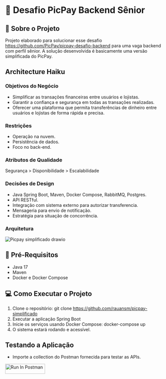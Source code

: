 # 💚 Desafio PicPay Backend Sênior

## 📑 Sobre o Projeto
Projeto elaborado para solucionar esse desafio https://github.com/PicPay/picpay-desafio-backend para uma vaga backend com perfil sênior. A solução desenvolvida é basicamente uma versão simplificada do PicPay.

## Architecture Haiku
### Objetivos do Negócio
- Simplificar as transações financeiras entre usuários e lojistas.
- Garantir a confiança e segurança em todas as transações realizadas.
- Oferecer uma plataforma que permita transferências de dinheiro entre usuários e lojistas de forma rápida e precisa.

### Restrições
- Operação na nuvem.
- Persistência de dados.
- Foco no back-end.

### Atributos de Qualidade
Segurança > Disponibilidade > Escalabilidade

### Decisões de Design
- Java Spring Boot, Maven, Docker Compose, RabbitMQ, Postgres.
- API RESTful.
- Integração com sistema externo para autorizar transferencia.
- Mensageria para envio de notificação.
- Estratégia para situação de concorrência.

### Arquitetura
![Picpay simplificado drawio](https://github.com/rauansm/picpay-simplificado/assets/143328092/71ccf538-9fbd-44c8-9fc2-09bcd7e03589)

## 📂 Pré-Requisitos
- Java 17
- Maven
- Docker e Docker Compose
  
## 💻  Como Executar o Projeto
1. Clone o repositório: git clone https://github.com/rauansm/picpay-simplificado
2. Executar a aplicação Spring Boot
3. Inicie os serviços usando Docker Compose: docker-compose up
4. O sistema estará rodando e acessível.

## Testando a Aplicação
- Importe a collection do Postman fornecida para testar as APIs.
  
[<img src="https://run.pstmn.io/button.svg" alt="Run In Postman" style="width: 128px; height: 32px;">](https://god.gw.postman.com/run-collection/30868128-64657a28-b731-4bc2-8edd-f15f5d776abe?action=collection%2Ffork&source=rip_markdown&collection-url=entityId%3D30868128-64657a28-b731-4bc2-8edd-f15f5d776abe%26entityType%3Dcollection%26workspaceId%3D1b17a6e1-66db-4752-ba99-f6fbc4ac45ff)
